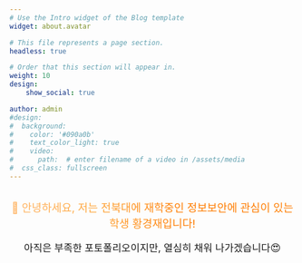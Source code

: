 ```yaml
---
# Use the Intro widget of the Blog template
widget: about.avatar

# This file represents a page section.
headless: true

# Order that this section will appear in.
weight: 10
design:
    show_social: true

author: admin
#design:
#  background:
#    color: '#090a0b'
#    text_color_light: true
#    video:
#      path:  # enter filename of a video in /assets/media
#  css_class: fullscreen
---
```


<div style="text-align: center; margin: 2rem 0;">
  <p style="font-size: 1.2rem; background: #FFB76B; background: linear-gradient(to right, #FFB76B 0%, #FFA73D 30%, #FF7C00 60%, #FF7F04 100%); -webkit-background-clip: text; -webkit-text-fill-color: transparent; margin: 0;">
    👋 안녕하세요, 저는 전북대에 재학중인 정보보안에 관심이 있는 학생 황경재입니다!
  </p>
  <p style="margin: 1rem 0 0 0; font-size: 1.1rem;">
    아직은 부족한 포토폴리오이지만, 열심히 채워 나가겠습니다😍
  </p>
</div>
